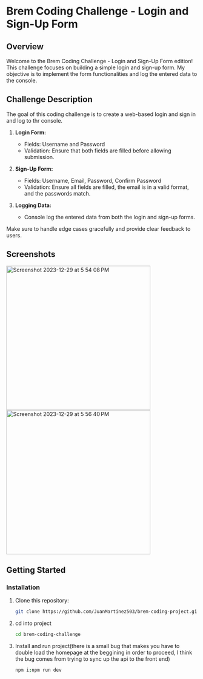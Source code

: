 # Brem Coding Challenge - Login and Sign-Up Form

## Overview

Welcome to the Brem Coding Challenge - Login and Sign-Up Form edition! This challenge focuses on building a simple login and sign-up form. My objective is to implement the form functionalities and log the entered data to the console. 

## Challenge Description

The goal of this coding challenge is to create a web-based login and sign in and log to thr console.


1. **Login Form:**
   - Fields: Username and Password
   - Validation: Ensure that both fields are filled before allowing submission.

2. **Sign-Up Form:**
   - Fields: Username, Email, Password, Confirm Password
   - Validation: Ensure all fields are filled, the email is in a valid format, and the passwords match.

3. **Logging Data:**
   - Console log the entered data from both the login and sign-up forms.

Make sure to handle edge cases gracefully and provide clear feedback to users.
## Screenshots 
<img width="380" alt="Screenshot 2023-12-29 at 5 54 08 PM" src="https://github.com/JuanMartinez503/brem-coding-project/assets/116415860/118bf4db-997e-4efc-8fc6-3bd75eda0758">
<img width="380" alt="Screenshot 2023-12-29 at 5 56 40 PM" src="https://github.com/JuanMartinez503/brem-coding-project/assets/116415860/d64c2a61-4ab4-4c27-81d7-8ad28f796dfb">


## Getting Started

### Installation

1. Clone this repository:

   ```bash
   git clone https://github.com/JuanMartinez503/brem-coding-project.git
   ```
2. cd into project 
   ```bash
   cd brem-coding-challenge
   ```
3. Install and run project(there is a small bug that makes you have to double load the homepage at the beggining in order to proceed, I think the bug comes from trying to sync up the api to the front end)
   ```bash
   npm i;npm run dev
   ```